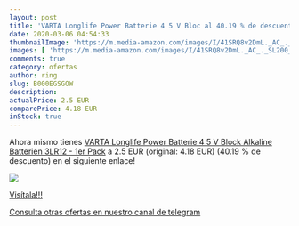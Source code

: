 ```yaml
---
layout: post
title: 'VARTA Longlife Power Batterie 4 5 V Bloc al 40.19 % de descuento'
date: 2020-03-06 04:54:33
thumbnailImage: 'https://m.media-amazon.com/images/I/41SRQ8v2DmL._AC_._SL200_.jpg'
images: [ 'https://m.media-amazon.com/images/I/41SRQ8v2DmL._AC_._SL200_.jpg' ]
comments: true
category: ofertas
author: ring
slug: B000EGSGOW
description:
actualPrice: 2.5 EUR
comparePrice: 4.18 EUR
inStock: true
---
```


Ahora mismo tienes [VARTA Longlife Power Batterie 4 5 V Block Alkaline Batterien 3LR12 - 1er Pack](https://www.amazon.com/dp/B000EGSGOW/?tag=redken08-20) a 2.5 EUR (original: 4.18 EUR) (40.19 %  de descuento) en el siguiente enlace!

[![](https://m.media-amazon.com/images/I/41SRQ8v2DmL._AC_._SL200_.jpg)](https://www.amazon.com/dp/B000EGSGOW/?tag=redken08-20)

[Visítala!!!](https://www.amazon.com/dp/B000EGSGOW/?tag=redken08-20)

[Consulta otras ofertas en nuestro canal de telegram](https://t.me/s/ofertas25)
